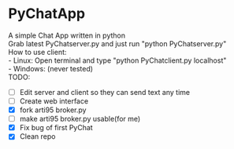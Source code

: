 PyChatApp
=========

A simple Chat App written in python<br>
Grab latest PyChatserver.py and just run "python PyChatserver.py"
<br>How to use client:
<br>- Linux: Open terminal and type "python PyChatclient.py localhost"
<br>- Windows: (never tested)<br>
TODO:<br>
- [ ] Edit server and client so they can send text any time<br>
- [ ] Create web interface<br>
- [x] fork arti95 broker.py<br>
- [ ] make arti95 broker.py usable(for me)<br>
- [x] Fix bug of first PyChat<br>
- [x] Clean repo
